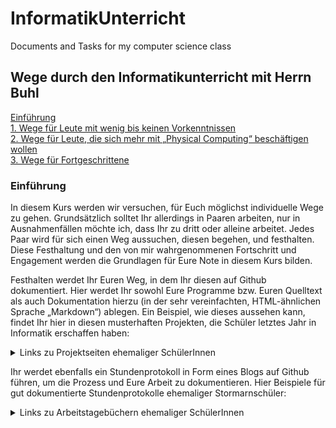 # InformatikUnterricht
Documents and Tasks for my computer science class

## Wege durch den Informatikunterricht mit Herrn Buhl
[Einführung](#einf)  
[1. Wege für Leute mit wenig bis keinen Vorkenntnissen](#1)  
[2. Wege für Leute, die sich mehr mit „Physical Computing“ beschäftigen wollen](#2)  
[3. Wege für Fortgeschrittene](#3)

### Einführung<a name="einf"></a> 
In diesem Kurs werden wir versuchen, für Euch möglichst individuelle Wege zu gehen. Grundsätzlich solltet Ihr allerdings in Paaren arbeiten, nur in Ausnahmenfällen möchte ich, dass Ihr zu dritt oder alleine arbeitet. Jedes Paar wird für sich einen Weg aussuchen, diesen begehen, und festhalten. Diese Festhaltung und den von mir wahrgenommenen Fortschritt und Engagement werden die Grundlagen für Eure Note in diesem Kurs bilden. 

Festhalten werdet Ihr Euren Weg, in dem Ihr diesen auf Github dokumentiert. Hier werdet Ihr sowohl Eure Programme bzw. Euren Quelltext als auch Dokumentation hierzu (in der sehr vereinfachten, HTML-ähnlichen Sprache „Markdown“) ablegen. Ein Beispiel, wie dieses aussehen kann, findet Ihr hier in diesen musterhaften Projekten, die Schüler letztes Jahr in Informatik erschaffen haben:

<details>
    <summary> Links zu Projektseiten ehemaliger SchülerInnen</summary>
https://github.com/LeoandTeda/Mirror-Game/blob/master/README.md

https://github.com/murielantonia/The-Beauty-and-Joy-of-Computing

https://olemauss.github.io/LED-Matrix-Arduino/

https://gitlab.com/JKGER/imagerecognition/-/blob/master/Dokumentation/Projektseite.md

https://github.com/dennis602/Projektseite-Arduino-Parkhaus/blob/master/README.md

https://github.com/dennis602/Projektseite-Arduino-Teebeutelautomat/blob/master/README.md

https://github.com/BohrisNaturalisRettner/Projektseite-Spektrometer

https://gitlab.com/JKGER/lothader/-/wikis/Home
    
</details>

Ihr werdet ebenfalls ein Stundenprotokoll in Form eines Blogs auf Github führen, um die Prozess und Eure Arbeit zu dokumentieren. Hier Beispiele für gut dokumentierte Stundenprotokolle ehemaliger Stormarnschüler:

<details>
    <summary> Links zu Arbeitstagebüchern ehemaliger SchülerInnen</summary>
https://github.com/dennis602/Stundenprotokoll/blob/master/README.md

https://github.com/dennis602/Stundenprotokoll-II/blob/master/README.md

https://github.com/BohrisNaturalisRettner/Informatikprojekt-Spektrometer-Stundenprotokoll

    </details>
    
Als Rahmen für Euer Projekt könnt Ihr aus einer breiten Palette an Angeboten einen Weg aussuchen, oder Euren eigenen Weg in Absprache mit mir planen. Im Weiteren werde ich hier bestehende Angebote beschreiben.



### <a name="1"></a>Wege für Leute mit wenig bis keinen Vorkenntnissen
Für Leute mit wenig bis keinen Vorkenntnissen in Programmierung, könnte man/frau mit einen der folgenden Alternativen anfangen:

1. Einen fertigen Kurs von mir mit StarlogoTNG, einer Block-Programmiersprache, um Agenten in einer 3D-Welt zu steuern, der aus einem Satz an konkreten Arbeitsaufträgen besteht.

    ![bsp starlogtng](image/starlogotng_bsp.jpg "Screenshot von StarLogoTNG")

2. Einen Online-Kurs (zumindest z.T. auf Englisch, evtl. gänzlich) mit Applab, einer Block-Programmiersprache, um Apps zu programmieren, der aus einem Satz an konkreten Arbeitsaufträgen besteht. 

    ![bsp applab](image/applab_bsp.jpg "Screenshot von AppLab")
    
 Siehe hier ein Video:
 
 https://www.youtube.com/watch?v=e1St8LB4VJA
 
 https://www.youtube.com/watch?v=WZVAA3ajZxc
 
 
 https://code.org/educate/applab
 
 Hier ein Projekt mit dem ähnlichen AppInventor von Stormarn-Schülerinnen:
 
 https://drealina.github.io/AppInventor/
 
3. Einen fertigen Kurs von mir über Objektorientierten Programmierung (OOP) mit Stride, einer Frame-basierte Programmiersprache, die eine Zwischenstufe zwischen textbasiertem Java-Programmierung und Blockprogrammierung ist, 

    ![bsp stride](image/stride_bsp.png "Screenshot von Stride")


 http://www.greenfoot.org/frames/


 in Greenfoot, einer Lehrumgebung für Java, in der man „Akteure“ (Objekte) in einer 2D-grafischen Welt steuert, der aus einem Satz an konkreten Arbeitsaufträgen besteht.

 ![bsp greenfoot](image/greenfoot_bsp.png "Screenshot von Greenfoot")



4. Selbstgesteuertes Lernen von Objektorientierten Programmierung (OOP) mit Greenfoot, einer Lehrumgebung für Java, einer textbasierten Programmiersprache, in der man „Akteure“ (Objekte) in einer 2D-grafischen Welt steuert.

 ![bsp greenfoot](image/greenfoot-java_bsp.png "Screenshot von Greenfoot java")
    
Hier ein Greenfoot-Projekt von Stormarn-Schülern:

https://m4nni.github.io/Ants/

5. Einen fertigen Online-Kurs „The Beauty and Joy of Computing”, der erfolgreich sowohl an Universitäten als auch “High Schools” eingesetzt wird, und “Snap!”, eine Blockbasierte Programmiersprache verwendet.

 ![bsp snap](image/snap_bsp.jpg "Screenshot von Snap")


 http://bjc.edc.org/

Hier ein BJC-Projekt von Stormarn-Schülerinnen:

https://jasminjarecki.github.io/BJC-Eine-Anleitung/


### <a name="2"></a> Physical Computing

Wege für Leute, die sich mehr mit „Physical Computing“, d.h. die Steuerung von physikalischen, echten Geräten, wie LEDs, Motoren, Schaltungen, oder Robotern etc., auseinandersetzen wollen, und noch selbstständiger Arbeiten wollen bzw. können, gibt es drei Möglichkeiten

1. Sich mit dem Arduino auseinandersetzen. Hierzu selbstständig Tutorials und Projekte aussuchen

 ![bsp arduino](image/arduino_bsp_2.jpg "Screenshot von Arduino")

 https://www.arduino.cc/  

Hier sind drei Arduino-Projekte von Stormarnschülern:
 
 <details>
    <summary> Arduino-Projekte ehemaliger SchülerInnen</summary>
    
 https://stormarnschule12.github.io/Arduino-car/

 https://olemauss.github.io/LED-Matrix-Arduino/
 
 https://github.com/lakgiter/Informatik-Projekt-3
 
 https://github.com/lakgiter/Projektpraesentation-3
 
 </details>
    
 Folgende Links sind youtube Videos, die zeigen, was man so mit einem Arduino machen könnte:

  [![IMAGE ALT TEXT HERE](http://img.youtube.com/vi/eJg3yuAAawA/0.jpg)](http://www.youtube.com/watch?v=eJg3yuAAawA)
 
  [![IMAGE ALT TEXT HERE](http://img.youtube.com/vi/_E8jC0D4-as/0.jpg)](http://www.youtube.com/watch?v=_E8jC0D4-as)
 
 

2. Wer schon Programmier- und evtl. Netzwerkerfahrung besitzt, könnte sich mit dem RaspberryPi auseinandersetzen. Siehe dazu die Beispiele aus dem letzten Jahr, die oben bei den Angaben zum Github stehen.

 http://stormarnschule.github.io/

 https://github.com/stormarnschule

3. Wer sich mehr mit der Steuerung von Robotern beschäftigen möchte, und selbstständig arbeiten kann, könnte sich mit dem Finch und einem Online-Kurs dazu auseinandersetzen:


 ![bsp finch](image/finch-diagram.jpg "Diagram of Finch robot")

 ![bsp finch](image/finch_bsp.jpg "Image of Finch in action")



 http://finchrobot.com/teaching/grades-9-12

 Dies kann sowohl blockbasiert (Snap! s.o.) als auch textbasiert mit Java erfolgen:

 http://finchrobot.com/software-overview  
 http://finchrobot.com/teaching/snap-grades-9-12  
 http://finchrobot.com/teaching/introduction-programming-finch  



### <a name="3"></a>Wege für Fortgeschrittene
Leute mit richtigen Vorkenntnissen, die auch sehr selbstständig arbeiten können, könnten Ihr eigenes Projekt in Absprache mit mir festlegen. 
